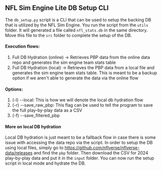 ## NFL Sim Engine Lite DB Setup CLI

The `db_setup.py` script is a CLI that can be used to setup the backing DB that is utilized by the NFL Sim Engine. You run the script from the `utils` folder. It will generated a file called `nfl_stats.db` in the same directory. Move this file to the `src` folder to complete the setup of the DB.

#### Execution flows:
1. Full DB Hydration (online) -> Retrieves PBP data from the online data repo and generates the sim engine team stats table
2. Full DB Hydration (local) -> Retrieves the PBP data from a local file and generates the sim engine team stats table. This is meant to be a backup option if we aren't able to generate the data via the online flow

#### Options:
1. (-l) --local: This is how we will denote the local db hydration flow
2. (-r) --save_raw_pbp: This flag can be used to tell the program to save the full play-by-play data as a CSV
3. (-f) --save_filtered_pbp

#### More on local DB hydration
Local DB hydration is just meant to be a fallback flow in case there is some issue with accessing the data repo via the script. In order to setup the DB using local files, simply go to https://github.com/nflverse/nflverse-data/releases and find the `pbp` folder. Then download the CSV for 2024 play-by-play data and put it in the `input` folder. You can now run the setup script in local mode and hydrate the DB.